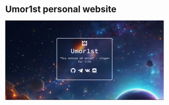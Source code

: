 # Umor1st personal website
[![Website_Image](/Images/MY%20VISIT%20PAGE.PNG)](https://umor1st.github.io) 

